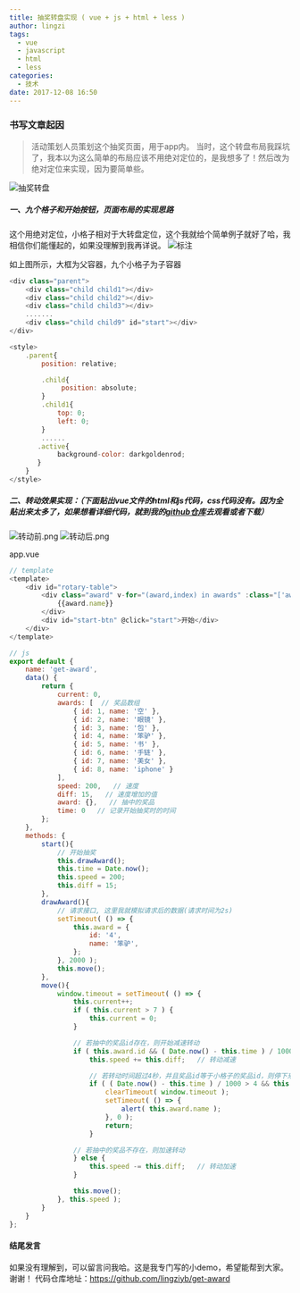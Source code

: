 ```yaml
---
title: 抽奖转盘实现 ( vue + js + html + less )
author: lingzi
tags:
  - vue
  - javascript
  - html
  - less
categories:
  - 技术
date: 2017-12-08 16:50
---
```



### 书写文章起因
> 活动策划人员策划这个抽奖页面，用于app内。
当时，这个转盘布局我踩坑了，我本以为这么简单的布局应该不用绝对定位的，是我想多了！然后改为绝对定位来实现，因为要简单些。

![抽奖转盘](http://upload-images.jianshu.io/upload_images/3453108-d3d4ecbe2309e96e.png?imageMogr2/auto-orient/strip%7CimageView2/2/w/1240)


##### 一、九个格子和开始按钮，页面布局的实现思路
这个用绝对定位，小格子相对于大转盘定位，这个我就给个简单例子就好了哈，我相信你们能懂起的，如果没理解到我再详说。
![标注](http://upload-images.jianshu.io/upload_images/3453108-d082b6f230191c79.png?imageMogr2/auto-orient/strip%7CimageView2/2/w/1240)

如上图所示，大框为父容器，九个小格子为子容器
```javascript
<div class="parent">
    <div class="child child1"></div> 
    <div class="child child2"></div> 
    <div class="child child3"></div> 
    .......
    <div class="child child9" id="start"></div> 
</div>

<style>
    .parent{
        position: relative;

        .child{
             position: absolute;
        }
        .child1{
            top: 0;
            left: 0;
        }
        ......
       .active{
            background-color: darkgoldenrod;
       }
    }
</style>
```
##### 二、转动效果实现：（下面贴出vue文件的html和js代码，css代码没有。因为全贴出来太多了，如果想看详细代码，就到我的[github仓库](https://github.com/lingziyb/get-award)去观看或者下载）
![转动前.png](http://upload-images.jianshu.io/upload_images/3453108-81429ffa16c6348f.png?imageMogr2/auto-orient/strip%7CimageView2/2/w/1240)
![转动后.png](http://upload-images.jianshu.io/upload_images/3453108-cf9510c4ad2307d1.png?imageMogr2/auto-orient/strip%7CimageView2/2/w/1240)

app.vue
```javascript
// template
<template>
    <div id="rotary-table">
        <div class="award" v-for="(award,index) in awards" :class="['award'+index,{'active': index==current}]">
            {{award.name}}
        </div>
        <div id="start-btn" @click="start">开始</div>
    </div>
</template>
```

```javascript
// js
export default {
    name: 'get-award',
    data() {
        return {
            current: 0,  
            awards: [  // 奖品数组
                { id: 1, name: '空' },
                { id: 2, name: '眼镜' },
                { id: 3, name: '包' },
                { id: 4, name: '笨驴' },
                { id: 5, name: '书' },
                { id: 6, name: '手链' },
                { id: 7, name: '美女' },
                { id: 8, name: 'iphone' }
            ],
            speed: 200,   // 速度
            diff: 15,   // 速度增加的值
            award: {},   // 抽中的奖品
            time: 0   // 记录开始抽奖时的时间
        };
    },
    methods: {
        start(){
            // 开始抽奖
            this.drawAward();
            this.time = Date.now();
            this.speed = 200;
            this.diff = 15;
        },
        drawAward(){
            // 请求接口, 这里我就模拟请求后的数据(请求时间为2s)
            setTimeout( () => {
                this.award = {
                    id: '4',
                    name: '笨驴',
                };
            }, 2000 );
            this.move();
        },
        move(){
            window.timeout = setTimeout( () => {
                this.current++;
                if ( this.current > 7 ) {
                    this.current = 0;
                }

                // 若抽中的奖品id存在，则开始减速转动
                if ( this.award.id && ( Date.now() - this.time ) / 1000 > 2 ) {
                    this.speed += this.diff;   // 转动减速

                    // 若转动时间超过4秒，并且奖品id等于小格子的奖品id，则停下来！
                    if ( ( Date.now() - this.time ) / 1000 > 4 && this.award.id == this.awards[ this.current ].id ) {
                        clearTimeout( window.timeout );
                        setTimeout( () => {
                            alert( this.award.name );
                        }, 0 );
                        return;
                    }

                // 若抽中的奖品不存在，则加速转动
                } else {
                    this.speed -= this.diff;   // 转动加速
                }

                this.move();
            }, this.speed );
        }
    }
};
```

#### 结尾发言
如果没有理解到，可以留言问我哈。这是我专门写的小demo，希望能帮到大家。谢谢！
代码仓库地址：https://github.com/lingziyb/get-award